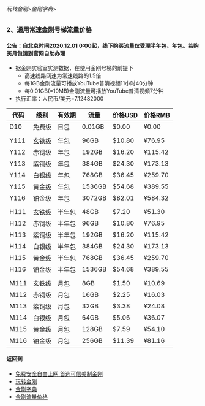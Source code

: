###### 玩转金刚>金刚字典>
### 2、通用常速金刚号梯流量价格
#### 公告：自北京时间2020.12.01 0:00起，线下购买流量仅受理半年包、年包。若购买月包请到官网自助办理

- 据金刚实验室实测数据，在使用金刚号梯的前提下
  - 高速线路网速为常速线路的1.5倍
  - 每1GB金刚流量可播放YouTube普清视频11小时40分钟
  - 每0.01GB(=10MB)金刚流量可播放YouTube普清视频7分钟
- 执行汇率：人民币/美元=7.12482000

|代码|级别|有效期|流量|价格USD|价格RMB|
|---|----| ------| ------| ------|------| 
|D10|免费级 |日包    |0.01GB|$0.00|¥0.00| 
|||||||
|Y111|玄铁级 |年包    |96GB|$10.80|¥76.95| 
|Y112|赤钢级 |年包    |192GB|$16.20|¥115.42|
|Y113|紫铜级 |年包    |384GB|$24.30|¥173.13|
|Y114|白银级 |年包   |768GB|$36.45|¥259.70|
|Y115|黄金级 |年包   |1536GB|$54.68|¥389.55|
|Y116|铂金级 |年包   |3072GB|$82.01|¥584.32|
|||||||
|H111|玄铁级 |半年包  |48GB|$7.20|¥51.30| 
|H112|赤钢级 |半年包  |96GB|$10.80|¥76.95|
|H113|紫铜级 |半年包  |192GB|$16.20|¥115.42|
|H114|白银级 |半年包  |384GB|$24.30|¥173.13|
|H115|黄金级 |半年包 |768GB|$36.45|¥259.70|
|H116|铂金级 |半年包 |1536GB|$54.68|¥389.55|
|||||||
|M111|玄铁级 |月包    |8GB|$1.50|¥10.69|
|M112|赤钢级 |月包    |16GB|$2.25|¥16.03|
|M113|紫铜级 |月包    |32GB|$3.38|¥24.08|
|M114|白银级 |月包    |64GB|$5.06|¥36.07|
|M115|黄金级 |月包   |128GB|$7.59|¥54.10|
|M116|铂金级 |月包   |256GB|$11.39|¥81.16|




#### 返回到
- [免费安全自由上网 首选可信美制金刚](https://github.com/a2zitpro/web/blob/master/%E5%BE%80%E5%90%8E%E7%BF%BB.md)
- [玩转金刚](https://github.com/a2zitpro/web/blob/master/LadderFree/A.md)
- [金刚字典](https://github.com/a2zitpro/web/blob/master/LadderFree/kkDictionary/KKDictionary.md)
- [金刚流量价格](https://github.com/a2zitpro/web/blob/master/LadderFree/kkDictionary/Price/KKDTPrice.md)




